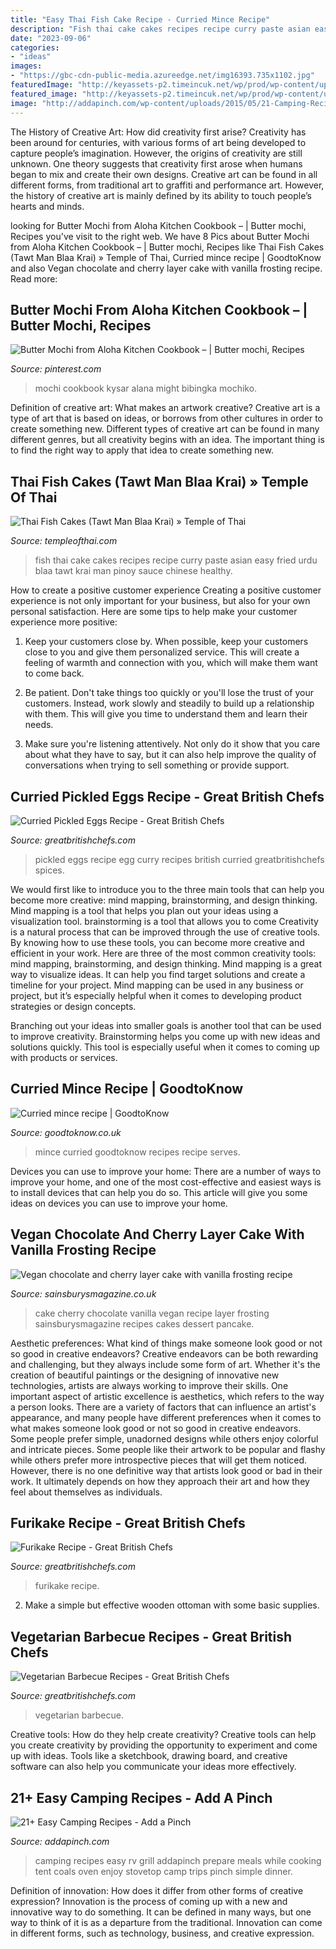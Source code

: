 ```yaml
---
title: "Easy Thai Fish Cake Recipe - Curried Mince Recipe"
description: "Fish thai cake cakes recipes recipe curry paste asian easy fried urdu blaa tawt krai man pinoy sauce chinese healthy"
date: "2023-09-06"
categories:
- "ideas"
images:
- "https://gbc-cdn-public-media.azureedge.net/img16393.735x1102.jpg"
featuredImage: "http://keyassets-p2.timeincuk.net/wp/prod/wp-content/uploads/sites/53/2007/08/curried-mince.curried-mince.jpg"
featured_image: "http://keyassets-p2.timeincuk.net/wp/prod/wp-content/uploads/sites/53/2007/08/curried-mince.curried-mince.jpg"
image: "http://addapinch.com/wp-content/uploads/2015/05/21-Camping-Recipes-1.jpg"
---
```



The History of Creative Art: How did creativity first arise?
Creativity has been around for centuries, with various forms of art being developed to capture people’s imagination. However, the origins of creativity are still unknown. One theory suggests that creativity first arose when humans began to mix and create their own designs. Creative art can be found in all different forms, from traditional art to graffiti and performance art. However, the history of creative art is mainly defined by its ability to touch people’s hearts and minds.

	

		
looking for Butter Mochi from Aloha Kitchen Cookbook – | Butter mochi, Recipes you've visit to the right web. We have 8 Pics about Butter Mochi from Aloha Kitchen Cookbook – | Butter mochi, Recipes like Thai Fish Cakes (Tawt Man Blaa Krai) » Temple of Thai, Curried mince recipe | GoodtoKnow and also Vegan chocolate and cherry layer cake with vanilla frosting recipe. Read more:
		
    
## Butter Mochi From Aloha Kitchen Cookbook – | Butter Mochi, Recipes

<img loading=lazy src="https://i.pinimg.com/736x/08/6b/ef/086befa0681e5ae2be4ecd39e1ed8076.jpg" onerror="this.onerror=null;this.src='https://tse2.mm.bing.net/th?id=OIP.5widdWRmdg3rbEmcYlP3HwHaJQ&amp;pid=15.1';" alt="Butter Mochi from Aloha Kitchen Cookbook – | Butter mochi, Recipes">

_Source: pinterest.com_

>mochi cookbook kysar alana might bibingka mochiko. 

	

Definition of creative art: What makes an artwork creative?
Creative art is a type of art that is based on ideas, or borrows from other cultures in order to create something new. 
Different types of creative art can be found in many different genres, but all creativity begins with an idea. The important thing is to find the right way to apply that idea to create something new.

    
## Thai Fish Cakes (Tawt Man Blaa Krai) » Temple Of Thai

<img loading=lazy src="http://www.templeofthai.com/images/recipes/thai-fish-cake.jpg" onerror="this.onerror=null;this.src='https://tse1.mm.bing.net/th?id=OIP.oDDbCN3lD_wlGH8E3dPH7QHaHz&amp;pid=15.1';" alt="Thai Fish Cakes (Tawt Man Blaa Krai) » Temple of Thai">

_Source: templeofthai.com_

>fish thai cake cakes recipes recipe curry paste asian easy fried urdu blaa tawt krai man pinoy sauce chinese healthy. 

	

How to create a positive customer experience
Creating a positive customer experience is not only important for your business, but also for your own personal satisfaction. Here are some tips to help make your customer experience more positive:
1. Keep your customers close by. When possible, keep your customers close to you and give them personalized service. This will create a feeling of warmth and connection with you, which will make them want to come back.

2. Be patient. Don't take things too quickly or you'll lose the trust of your customers. Instead, work slowly and steadily to build up a relationship with them. This will give you time to understand them and learn their needs.

3. Make sure you're listening attentively. Not only do it show that you care about what they have to say, but it can also help improve the quality of conversations when trying to sell something or provide support.

    
## Curried Pickled Eggs Recipe - Great British Chefs

<img loading=lazy src="https://gbc-cdn-public-media.azureedge.net/img70159.735x1102.jpg" onerror="this.onerror=null;this.src='https://tse3.mm.bing.net/th?id=OIP.FVPm4Nsf4NRuNI0vJKJLvQHaLG&amp;pid=15.1';" alt="Curried Pickled Eggs Recipe - Great British Chefs">

_Source: greatbritishchefs.com_

>pickled eggs recipe egg curry recipes british curried greatbritishchefs spices. 

	

We would first like to introduce you to the three main tools that can help you become more creative: mind mapping, brainstorming, and design thinking. Mind mapping is a tool that helps you plan out your ideas using a visualization tool. brainstorming is a tool that allows you to come
Creativity is a natural process that can be improved through the use of creative tools. By knowing how to use these tools, you can become more creative and efficient in your work. Here are three of the most common creativity tools: mind mapping, brainstorming, and design thinking.
Mind mapping is a great way to visualize ideas. It can help you find target solutions and create a timeline for your project. Mind mapping can be used in any business or project, but it’s especially helpful when it comes to developing product strategies or design concepts.

Branching out your ideas into smaller goals is another tool that can be used to improve creativity. Brainstorming helps you come up with new ideas and solutions quickly. This tool is especially useful when it comes to coming up with products or services.

    
## Curried Mince Recipe | GoodtoKnow

<img loading=lazy src="http://keyassets-p2.timeincuk.net/wp/prod/wp-content/uploads/sites/53/2007/08/curried-mince.curried-mince.jpg" onerror="this.onerror=null;this.src='https://tse2.mm.bing.net/th?id=OIP.Av6Heu2qLCidNFyGxRIJWQHaE6&amp;pid=15.1';" alt="Curried mince recipe | GoodtoKnow">

_Source: goodtoknow.co.uk_

>mince curried goodtoknow recipes recipe serves. 

	

Devices you can use to improve your home:
There are a number of ways to improve your home, and one of the most cost-effective and easiest ways is to install devices that can help you do so. This article will give you some ideas on devices you can use to improve your home.

    
## Vegan Chocolate And Cherry Layer Cake With Vanilla Frosting Recipe

<img loading=lazy src="https://www.sainsburysmagazine.co.uk/media/5303/download/VeganChocolateCherryLayerCake_Cut-1120.jpg?v=1" onerror="this.onerror=null;this.src='https://tse1.mm.bing.net/th?id=OIP.XOX8gib1xakV1Jy_2DtXBwHaJp&amp;pid=15.1';" alt="Vegan chocolate and cherry layer cake with vanilla frosting recipe">

_Source: sainsburysmagazine.co.uk_

>cake cherry chocolate vanilla vegan recipe layer frosting sainsburysmagazine recipes cakes dessert pancake. 

	

Aesthetic preferences: What kind of things make someone look good or not so good in creative endeavors?
Creative endeavors can be both rewarding and challenging, but they always include some form of art. Whether it's the creation of beautiful paintings or the designing of innovative new technologies, artists are always working to improve their skills. One important aspect of artistic excellence is aesthetics, which refers to the way a person looks. There are a variety of factors that can influence an artist's appearance, and many people have different preferences when it comes to what makes someone look good or not so good in creative endeavors. Some people prefer simple, unadorned designs while others enjoy colorful and intricate pieces. Some people like their artwork to be popular and flashy while others prefer more introspective pieces that will get them noticed. However, there is no one definitive way that artists look good or bad in their work. It ultimately depends on how they approach their art and how they feel about themselves as individuals.

    
## Furikake Recipe - Great British Chefs

<img loading=lazy src="https://gbc-cdn-public-media.azureedge.net/img68530.735x1102.jpg" onerror="this.onerror=null;this.src='https://tse2.mm.bing.net/th?id=OIP.sl4gz7_rMmHC9HhwPw2E9ADMEy&amp;pid=15.1';" alt="Furikake Recipe - Great British Chefs">

_Source: greatbritishchefs.com_

>furikake recipe. 

	

2. Make a simple but effective wooden ottoman with some basic supplies.

    
## Vegetarian Barbecue Recipes - Great British Chefs

<img loading=lazy src="https://gbc-cdn-public-media.azureedge.net/img16393.735x1102.jpg" onerror="this.onerror=null;this.src='https://tse3.mm.bing.net/th?id=OIP.wHOu6sYGDFwHsGlr6u9DYAHaLG&amp;pid=15.1';" alt="Vegetarian Barbecue Recipes - Great British Chefs">

_Source: greatbritishchefs.com_

>vegetarian barbecue. 

	

Creative tools: How do they help create creativity?
Creative tools can help you create creativity by providing the opportunity to experiment and come up with ideas. Tools like a sketchbook, drawing board, and creative software can also help you communicate your ideas more effectively.

    
## 21+ Easy Camping Recipes - Add A Pinch

<img loading=lazy src="http://addapinch.com/wp-content/uploads/2015/05/21-Camping-Recipes-1.jpg" onerror="this.onerror=null;this.src='https://tse4.mm.bing.net/th?id=OIP.3DX2cgt0EqiMvdRqWjVZKgHaKA&amp;pid=15.1';" alt="21+ Easy Camping Recipes - Add a Pinch">

_Source: addapinch.com_

>camping recipes easy rv grill addapinch prepare meals while cooking tent coals oven enjoy stovetop camp trips pinch simple dinner. 

	

Definition of innovation: How does it differ from other forms of creative expression?
Innovation is the process of coming up with a new and innovative way to do something. It can be defined in many ways, but one way to think of it is as a departure from the traditional. Innovation can come in different forms, such as technology, business, and creative expression.


